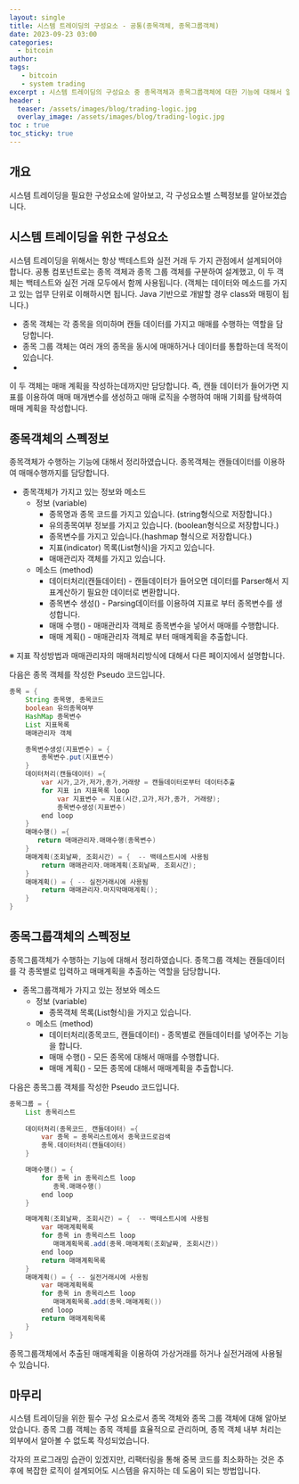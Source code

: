 ```yaml
---
layout: single
title: 시스템 트레이딩의 구성요소 - 공통(종목객체, 종목그룹객체)
date: 2023-09-23 03:00
categories: 
  - bitcoin
author: 
tags: 
   - bitcoin
   - system trading
excerpt : 시스템 트레이딩의 구성요소 중 종목객체과 종목그룹객체에 대한 기능에 대해서 알아봅니다.
header :
  teaser: /assets/images/blog/trading-logic.jpg
  overlay_image: /assets/images/blog/trading-logic.jpg
toc : true  
toc_sticky: true
---
```


## 개요

시스템 트레이딩을 필요한 구성요소에 알아보고, 각 구성요소별 스펙정보를 알아보겠습니다. 

## 시스템 트레이딩을 위한 구성요소

시스템 트레이딩을 위해서는 항상 백테스트와 실전 거래 두 가지 관점에서 설계되어야 합니다. 공통 컴포넌트로는 종목 객체과 종목 그룹 객체를 구분하여 설계했고, 이 두 객체는 백테스트와 실전 거래 모두에서 함께 사용됩니다. (객체는 데이터와 메소드를 가지고 있는 업무 단위로 이해하시면 됩니다. Java 기반으로 개발할 경우 class와 매핑이 됩니다.)

- 종목 객체는 각 종목을 의미하며 캔들 데이터를 가지고 매매를 수행하는 역할을 담당합니다.
- 종목 그룹 객체는 여러 개의 종목을 동시에 매매하거나 데이터를 통합하는데 목적이 있습니다.
- 
이 두 객체는 매매 계획을 작성하는데까지만 담당합니다. 즉, 캔들 데이터가 들어가면 지표를 이용하여 매매 매개변수를 생성하고 매매 로직을 수행하여 매매 기회를 탐색하여 매매 계획을 작성합니다.

## 종목객체의 스펙정보

종목객체가 수행하는 기능에 대해서 정리하였습니다. 종목객체는 캔들데이터를 이용하여 매매수행까지를 담당합니다.

- 종목객체가 가지고 있는 정보와 메소드
  - 정보 (variable)
    - 종목명과 종목 코드를 가지고 있습니다. (string형식으로 저장합니다.)
    - 유의종목여부 정보를 가지고 있습니다. (boolean형식으로 저장합니다.)
    - 종목변수를 가지고 있습니다.(hashmap 형식으로 저장합니다.)    
    - 지표(indicator) 목록(List형식)을 가지고 있습니다.
    - 매매관리자 객체를 가지고 있습니다. 
  - 메소드 (method)
    - 데이터처리(캔들데이터) - 캔들데이터가 들어오면 데이터를 Parser해서 지표계산하기 필요한 데이터로 변환합니다.
    - 종목변수 생성() - Parsing데이터를 이용하여 지표로 부터 종목변수를 생성합니다. 
    - 매매 수행() - 매매관리자 객체로 종목변수을 넣어서 매매를 수행합니다. 
    - 매매 계획() - 매매관리자 객체로 부터 매매계획을 추출합니다.

※ 지표 작성방법과 매매관리자의 매매처리방식에 대해서 다른 페이지에서 설명합니다.

다음은 종목 객체를 작성한 Pseudo 코드입니다. 

```java
종목 = {
    String 종목명, 종목코드
    boolean 유의종목여부
    HashMap 종목변수 
    List 지표목록
    매매관리자 객체

    종목변수생성(지표변수) = {
        종목변수.put(지표변수)
    }
    데이터처리(캔들데이터) ={
        var 시가,고가,저가,종가,거래량 = 캔들데이터로부터 데이터추출
        for 지표 in 지표목록 loop
            var 지표변수 = 지표(시간,고가,저가,종가, 거래량);
            종목변수생성(지표변수)
        end loop
    }
    매매수행() ={
       return 매매관리자.매매수행(종목변수)
    }  
    매매계획(조회날짜, 조회시간) = {  -- 백테스트시에 사용됨
        return 매매관리자.매매계획(조회날짜, 조회시간);
    }
    매매계획() = { -- 실전거래시에 사용됨
        return 매매관리자.마지막매매계획();
    }
}
```

## 종목그룹객체의 스펙정보

종목그룹객체가 수행하는 기능에 대해서 정리하였습니다. 종목그룹 객체는 캔들데이터를 각 종목별로 입력하고 매매계획을 추출하는 역할을 담당합니다. 

- 종목그룹객체가 가지고 있는 정보와 메소드
  - 정보 (variable)
    - 종목객체 목록(List형식)을 가지고 있습니다.
  - 메소드 (method)
    - 데이터처리(종목코드, 캔들데이터) - 종목별로 캔들데이터를 넣어주는 기능을 합니다.
    - 매매 수행() - 모든 종목에 대해서 매매를 수행합니다. 
    - 매매 계획() - 모든 종목에 대해서 매매계획을 추출합니다.

다음은 종목그룹 객체를 작성한 Pseudo 코드입니다.

```java
종목그룹 = {
    List 종목리스트
    
    데이터처리(종목코드, 캔들데이터) ={
        var 종목 = 종목리스트에서 종목코드로검색
        종목.데이터처리(캔들데이터)
    }

    매매수행() = {
        for 종목 in 종목리스트 loop
           종목.매매수행()
        end loop
    }

    매매계획(조회날짜, 조회시간) = {  -- 백테스트시에 사용됨
        var 매매계획목록
        for 종목 in 종목리스트 loop
           매매계획목록.add(종목.매매계획(조회날짜, 조회시간))
        end loop
        return 매매계획목록
    }
    매매계획() = { -- 실전거래시에 사용됨
        var 매매계획목록
        for 종목 in 종목리스트 loop
           매매계획목록.add(종목.매매계획())
        end loop
        return 매매계획목록
    }
}
```

종목그룹객체에서 추출된 매매계획을 이용하여 가상거래를 하거나 실전거래에 사용될수 있습니다. 

## 마무리 

시스템 트레이딩을 위한 필수 구성 요소로서 종목 객체와 종목 그룹 객체에 대해 알아보았습니다. 종목 그룹 객체는 종목 객체를 효율적으로 관리하며, 종목 객체 내부 처리는 외부에서 알아볼 수 없도록 작성되었습니다.

각자의 프로그래밍 습관이 있겠지만, 리팩터링을 통해 중복 코드를 최소화하는 것은 추후에 복잡한 로직이 설계되어도 시스템을 유지하는 데 도움이 되는 방법입니다.